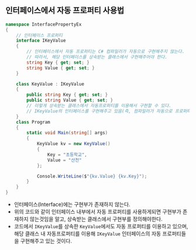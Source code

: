 ## 인터페이스에서 자동 프로퍼티 사용법

```csharp
namespace InterfacePropertyEx
{   
    // 인터페이스 프로퍼티
    interface IKeyValue
    {
        // 인터페이스에서 자동 프로퍼티는 C# 컴파일러가 자동으로 구현해주지 않는다.
        // 따라서, 해당 인터페이스를 상속받는 클래스에서 구현해주어야 한다.
        string Key { get; set; }
        string Value { get; set; }
    }

    class KeyValue : IKeyValue
    {
        public string Key { get; set; }
        public string Value { get; set; }
        // 이렇게 상속받는 클래스에서 자동프로퍼티를 이용해서 구현할 수 있다.
        // IKeyValue의 인터페이스를 구현해주고 있음(즉, 컴파일러가 자동으로 프로퍼티를 구현해줌)
    }
    class Program
    {
        static void Main(string[] args)
        {
            KeyValue kv = new KeyValue()
            {
                Key = "초등학교",
                Value = "산천"
            };

            Console.WriteLine($"{kv.Value} {kv.Key}");
        }
    }
}
```

- 인터페이스(Interface)에는 구현부가 존재하지 않는다.
- 위의 코드와 같이 인터페이스 내부에서 자동 프로퍼티를 사용하게되면 구현부가 존재하지 않는것임을 알고, 상속받는 클래스에서 구현부를 정의해야한다.
- 코드에서 `IKeyValue`를 상속한 `KeyValue`에서도 자동 프로퍼티를 이용하고 있으며, 해당 클래스 내 자동프로퍼티를 이용해 `IKeyValue` 인터페이스의 자동 프로퍼티들을 구현해주고 있는 것이다. 